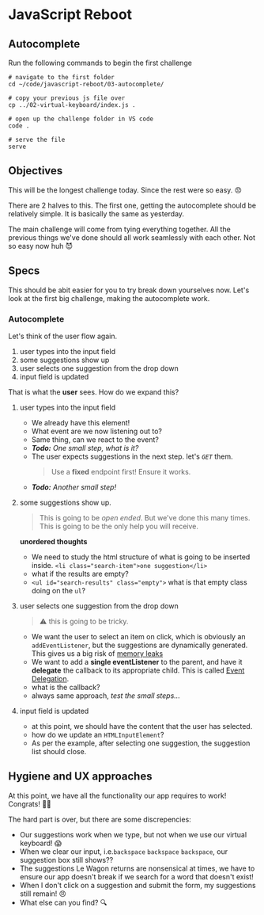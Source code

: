 # JavaScript Reboot

## Autocomplete

Run the following commands to begin the first challenge

```shell
# navigate to the first folder
cd ~/code/javascript-reboot/03-autocomplete/

# copy your previous js file over
cp ../02-virtual-keyboard/index.js .

# open up the challenge folder in VS code
code .

# serve the file
serve
```

## Objectives

This will be the longest challenge today. Since the rest were so easy. :angry:

There are 2 halves to this. The first one, getting the autocomplete should be relatively simple. It is basically the same as yesterday.

The main challenge will come from tying everything together. All the previous things we've done should all work seamlessly with each other. Not so easy now huh 😈

## Specs

This should be abit easier for you to try break down yourselves now. Let's look at the first big challenge, making the autocomplete work.

### Autocomplete

Let's think of the user flow again.

1. user types into the input field
2. some suggestions show up
3. user selects one suggestion from the drop down
4. input field is updated

That is what the **user** sees. How do we expand this?

1. user types into the input field

   - We already have this element!
   - What event are we now listening out to?
   - Same thing, can we react to the event?
   - _**Todo:** One small step, what is it?_
   - The user expects suggestions in the next step. let's <span title="fetch!">_`GET`_</span> them.
     > Use a **fixed** endpoint first! Ensure it works.
   - _**Todo:** Another small step!_

2. some suggestions show up.

   > This is going to be _open ended_. But we've done this many times. This is going to be the only help you will receive.

   **unordered thoughts**

   - We need to study the html structure of what is going to be inserted inside.
     `<li class="search-item">one suggestion</li>`
   - what if the results are empty?
   - `<ul id="search-results" class="empty">` what is that empty class doing on the `ul`?

3. user selects one suggestion from the drop down

   > :warning: this is going to be tricky.

   - We want the user to select an item on click, which is obviously an `addEventListener`, but the suggestions are dynamically generated. This gives us a big risk of [memory leaks](https://medium.com/@lelianto.eko/memory-leaks-in-javascript-and-how-to-prevent-them-96a69de65c31)
   - We want to add a **single eventListener** to the parent, and have it **delegate** the callback to its appropriate child. This is called [Event Delegation](https://javascript.info/event-delegation).
   - what is the callback?
   - always same approach, _test the small steps..._

4. input field is updated
   - at this point, we should have the content that the user has selected.
   - how do we update an `HTMLInputElement`?
   - As per the example, after selecting one suggestion, the suggestion list should close.

## Hygiene and UX approaches

At this point, we have all the functionality our app requires to work! Congrats! :tada::tada:

The hard part is over, but there are some discrepencies:

- Our suggestions work when we type, but not when we use our virtual keyboard! :scream:
- When we clear our input, i.e.`backspace` `backspace` `backspace`, our suggestion box still shows??
- The suggestions Le Wagon returns are nonsensical at times, we have to ensure our app doesn't break if we search for a word that doesn't exist!
- When I don't click on a suggestion and submit the form, my suggestions still remain! :angry:
- What else can you find? 🔍
